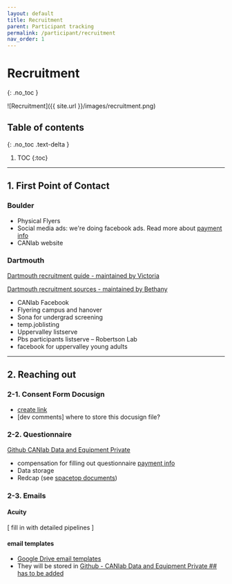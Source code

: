 ```yaml
---
layout: default
title: Recruitment
parent: Participant tracking
permalink: /participant/recruitment
nav_order: 1
---
```


# Recruitment
{: .no_toc }

![Recruitment]({{ site.url }}/images/recruitment.png)

## Table of contents
{: .no_toc .text-delta }

1. TOC
{:toc}

---

## 1. First Point of Contact
### Boulder
* Physical Flyers
* Social media ads: we're doing facebook ads. Read more about [payment info]()
* CANlab website


### Dartmouth

[Dartmouth recruitment guide - maintained by Victoria](https://docs.google.com/document/d/165i-cUNlEvyMIarSm3SM0vI3M0LW2YZz_m5Vg0BFJis/edit)

[Dartmouth recruitment sources - maintained by Bethany](https://docs.google.com/document/d/1utZSH5HqwY3-RU8UrrRYeylz6cv5Rwz1nm_Byg_TxA8/edit?usp=sharing)

* CANlab Facebook
* Flyering campus and hanover
* Sona for undergrad screening
* temp.joblisting
* Uppervalley listserve
* Pbs participants listserve – Robertson Lab
* facebook for uppervalley young adults

----
## 2. Reaching out

### 2-1. Consent Form Docusign
* [create link]()
* [dev comments] where to store this docusign file?


### 2-2. Questionnaire
[Github CANlab Data and Equipment Private](https://github.com/canlab/CANlab_data_and_equipment_private)
* compensation for filling out questionnaire [payment info]()
* Data storage
* Redcap (see [spacetop documents](https://spatialtopology.github.io/gettingstarted/sdocuments))

### 2-3. Emails

#### Acuity

[ fill in with detailed pipelines ]


#### email templates
* [Google Drive email templates](https://docs.google.com/document/d/1InjkQ1vOsiuxvA0znb06FO8GiNn350IK3J1rwRas9Yw/edit?usp=sharing)
* They will be stored in [Github - CANlab Data and Equipment Private ## has to be added](https://github.com/canlab/CANlab_data_and_equipment_private)
